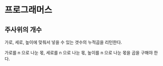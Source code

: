 # 프로그래머스

## 주사위의 개수

가로, 세로, 높이에 맞춰서 넣을 수 있는 갯수의 누적곱을 리턴한다. 

가로를 n 으로 나눈 몫, 세로를 n 으로 나눈 몫, 높이를 n 으로 나눈 몫을 곱을 구해야 한다.

